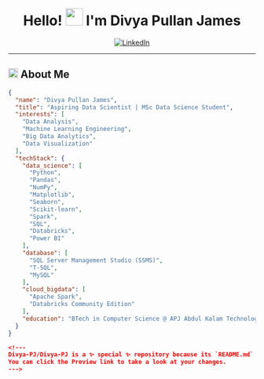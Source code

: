 <div align="center">

  <h1>Hello! <img src="https://media.giphy.com/media/hvRJCLFzcasrR4ia7z/giphy.gif" width="35px" height="35px"> I'm Divya Pullan James</h1>
  
  <a href="https://www.linkedin.com/in/divya-pullan-james">
    <img src="https://img.shields.io/badge/LinkedIn-%230A66C2.svg?style=for-the-badge&logo=linkedin&logoColor=white" alt="LinkedIn">
  </a>
</div>

---

<h2 align="left">
  <img src="https://media2.giphy.com/media/QssGEmpkyEOhBCb7e1/giphy.gif?cid=ecf05e47a0n3gi1bfqntqmob8g9aid1oyj2wr3ds3mg700bl&rid=giphy.gif" width="20px" height="20px"> 
  About Me 
</h2>

```json
{
  "name": "Divya Pullan James",
  "title": "Aspiring Data Scientist | MSc Data Science Student",
  "interests": [
    "Data Analysis",
    "Machine Learning Engineering",
    "Big Data Analytics",
    "Data Visualization"
  ],
  "techStack": {
    "data_science": [
      "Python",
      "Pandas",
      "NumPy",
      "Matplotlib",
      "Seaborn",
      "Scikit-learn",
      "Spark",
      "SQL",
      "Databricks",
      "Power BI"
    ],
    "database": [
      "SQL Server Management Studio (SSMS)",
      "T-SQL",
      "MySQL"
    ],
    "cloud_bigdata": [
      "Apache Spark",
      "Databricks Community Edition"
    ],
    "education": "BTech in Computer Science @ APJ Abdul Kalam Technological University, MSc Data Science @ University of Salford"
  }
}

<!---
Divya-PJ/Divya-PJ is a ✨ special ✨ repository because its `README.md` (this file) appears on your GitHub profile.
You can click the Preview link to take a look at your changes.
--->
